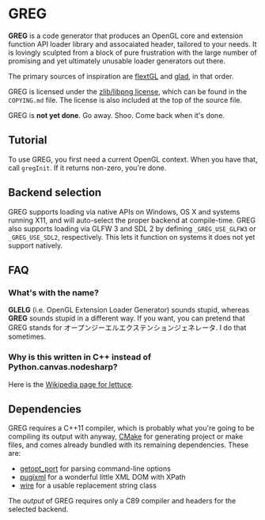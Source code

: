 # GREG

**GREG** is a code generator that produces an OpenGL core and extension function
API loader library and assocaiated header, tailored to your needs.  It is
lovingly sculpted from a block of pure frustration with the large number of
promising and yet ultimately unusable loader generators out there.

The primary sources of inspiration are [flextGL](https://github.com/ginkgo/flextGL)
and [glad](https://github.com/Dav1dde/glad), in that order.

GREG is licensed under the 
[zlib/libpng license](http://opensource.org/licenses/Zlib), which can be found
in the `COPYING.md` file.  The license is also included at the top of the source
file.

GREG is **not yet done**.  Go away.  Shoo.  Come back when it's done.


## Tutorial

To use GREG, you first need a current OpenGL context.  When you have that, call
`gregInit`.  If it returns non-zero, you're done.


## Backend selection

GREG supports loading via native APIs on Windows, OS X and systems running X11,
and will auto-select the proper backend at compile-time.  GREG also supports
loading via GLFW 3 and SDL 2 by defining `_GREG_USE_GLFW3` or `_GREG_USE_SDL2`,
respectively.  This lets it function on systems it does not yet support
natively.


## FAQ

### What's with the name?

**GLELG** (i.e. OpenGL Extension Loader Generator) sounds stupid, whereas
**GREG** sounds stupid in a different way.  If you want, you can pretend that
GREG stands for オープンジーエルエクステンションジェネレータ.  I do that
sometimes.

### Why is this written in C++ instead of Python.canvas.nodesharp?

Here is the [Wikipedia page for lettuce](https://en.wikipedia.org/wiki/Lettuce).


## Dependencies

GREG requires a C++11 compiler, which is probably what you're going to be
compiling its output with anyway, [CMake](http://www.cmake.org/) for generating
project or make files, and comes already bundled with its remaining
dependencies.  These are:

 - [getopt\_port](https://github.com/kimgr/getopt_port/) for parsing
   command-line options
 - [pugixml](http://pugixml.org/) for a wonderful little XML DOM with XPath
 - [wire](https://github.com/r-lyeh/wire) for a usable replacement string class

The *output* of GREG requires only a C89 compiler and headers for the selected
backend.

